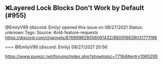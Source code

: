 ## ❌Layered Lock Blocks Don't Work by Default (#955)
@EmilyV99 (discord: Emily) opened this issue on 08/27/2021
Status: unknown
Tags: 
Source: #old-feature-requests https://discord.com/channels/876899628556091432/880918639031771198


=== @EmilyV99 (discord: Emily) 08/27/2021 20:56

https://www.purezc.net/forums/index.php?showtopic=77164#entry1065295
